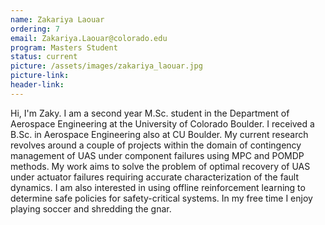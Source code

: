 ```yaml
---
name: Zakariya Laouar
ordering: 7
email: Zakariya.Laouar@colorado.edu
program: Masters Student
status: current
picture: /assets/images/zakariya_laouar.jpg
picture-link: 
header-link: 
---
```


Hi, I'm Zaky. I am a second year M.Sc. student in the Department of Aerospace Engineering at the University of Colorado Boulder. I received a B.Sc. in Aerospace Engineering also at CU Boulder. My current research revolves around a couple of projects within the domain of contingency management of UAS under component failures using MPC and POMDP methods. My work aims to solve the problem of optimal recovery of UAS under actuator failures requiring accurate characterization of the fault dynamics. I am also interested in using offline reinforcement learning to determine safe policies for safety-critical systems. In my free time I enjoy playing soccer and shredding the gnar.
